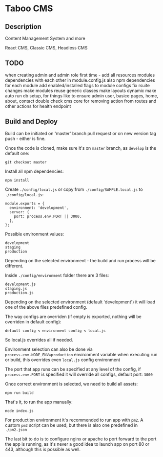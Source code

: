 # Taboo CMS

## Description
Content Management System and more

React CMS, Classic CMS, Headless CMS


## TODO
when creating admin and admin role first time - add all resources
modules dependencies with each other in module.config.js
also npm dependencies for each module
add enabled/installed flags to module configs
fix rsuite changes
make modules reuse generic classes
make layouts dynamic
make auto run db setup, for things like to ensure admin user, basice pages, home, about, contact
double check cms core for removing action from routes and other actions for health endpoint



## Build and Deploy

Build can be initiated on 'master' branch pull request or on new version tag push - either is fine. 

Once the code is cloned, make sure it's on `master` branch, as `develop` is the default one:
```
git checkout master
```

Install all npm dependencies:
```
npm install
```

Create `./config/local.js` or copy from `./config/SAMPLE.local.js` to `./config/local.js`:
```
module.exports = {
  environment: 'development',
  server: {
    port: process.env.PORT || 3000,
  },
};
```

Possible environment values:
```
development
staging
production
```
Depending on the selected environment - the build and run process will be different.

Inside `./config/environment` folder there are 3 files:
```
development.js
staging.js
production.js
```
Depending on the selected environment (default 'development') it will load one of the above files
predefined config.

The way configs are overriden (if empty is exported, nothing will be overriden in default config):
```
default config < environment config < local.js
```

So local.js overrides all if needed.

Environment selection can also be done via `process.env.NODE_ENV=production`
environment variable when executing run or build, 
this overrides even `local.js` config environment

The port that app runs can be specified at any level of the config, 
if `process.env.PORT` is specified it will override all configs, default port: `3000`

Once correct environment is selected, we need to build all assets:
```
npm run build
```

That's it, to run the app manually:
```
node index.js
```

For production environment it's recommended to run app with `pm2`.
A custom `pm2` script can be used, but there is also one predefined in `./pm2.json`

The last bit to do is to configure nginx or apache to port forward to the port the app is running,
as it's never a good idea to launch app on port 80 or 443, although this is possible as well.
